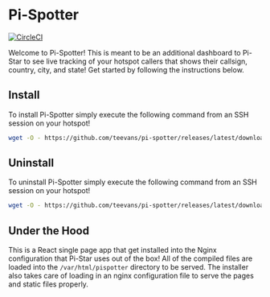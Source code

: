 # Pi-Spotter

[![CircleCI](https://dl.circleci.com/status-badge/img/gh/teevans/pi-spotter/tree/master.svg?style=svg)](https://dl.circleci.com/status-badge/redirect/gh/teevans/pi-spotter/tree/master)

Welcome to Pi-Spotter! This is meant to be an additional dashboard to Pi-Star to see live tracking of
your hotspot callers that shows their callsign, country, city, and state! Get started by following the
instructions below.

## Install

To install Pi-Spotter simply execute the following command from an SSH session on your hotspot!

```bash
wget -O - https://github.com/teevans/pi-spotter/releases/latest/download/install.sh | sudo sh
```

## Uninstall

To uninstall Pi-Spotter simply execute the following command from an SSH session on your hotspot!

```bash
wget -O - https://github.com/teevans/pi-spotter/releases/latest/download/uninstall.sh | sudo sh
```

## Under the Hood

This is a React single page app that get installed into the Nginx configuration that Pi-Star
uses out of the box! All of the compiled files are loaded into the `/var/html/pispotter`
directory to be served. The installer also takes care of loading in an nginx configuration file
to serve the pages and static files properly.
